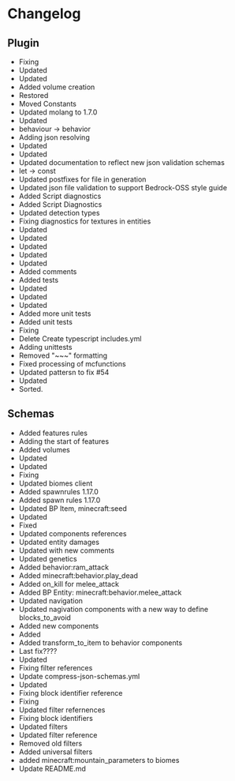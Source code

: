 # Changelog 
## Plugin 
- Fixing
- Updated
- Updated
- Added volume creation
- Restored
- Moved Constants
- Updated molang to 1.7.0
- Updated
- behaviour -> behavior
- Adding json resolving
- Updated
- Updated
- Updated documentation to reflect new json validation schemas
- let -> const
- Updated postfixes for file in generation
- Updated json file validation to support Bedrock-OSS style guide
- Added Script diagnostics
- Added Script Diagnostics
- Updated detection types
- Fixing diagnostics for textures in entities
- Updated
- Updated
- Updated
- Updated
- Updated
- Added comments
- Added tests
- Updated
- Updated
- Updated
- Added more unit tests
- Added unit tests
- Fixing
- Delete Create typescript includes.yml
- Adding unittests
- Removed "~~~" formatting
- Fixed processing of mcfunctions
- Updated pattersn to fix #54
- Updated
- Sorted. 
## Schemas 
- Added features rules
- Adding the start of features
- Added volumes
- Updated
- Updated
- Fixing
- Updated biomes client
- Added spawnrules 1.17.0
- Added spawn rules 1.17.0
- Updated BP Item, minecraft:seed
- Updated
- Fixed
- Updated components references
- Updated entity damages
- Updated with new comments
- Updated genetics
- Added behavior:ram_attack
- Added minecraft:behavior.play_dead
- Added on_kill for melee_attack
- Added BP Entity: minecraft:behavior.melee_attack
- Updated navigation
- Updated nagivation components with a new way to define blocks_to_avoid
- Added new components
- Added
- Added transform_to_item to behavior components
- Last fix????
- Updated
- Fixing filter references
- Update compress-json-schemas.yml
- Updated
- Fixing block identifier reference
- Fixing
- Updated filter refernences
- Fixing block identifiers
- Updated filters
- Updated filter reference
- Removed old filters
- Added universal filters
- added minecraft:mountain_parameters to biomes
- Update README.md